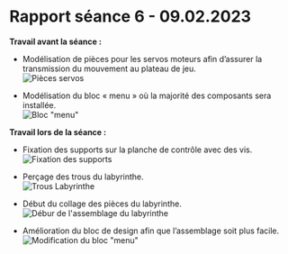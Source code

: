 # Rapport séance 6 - 09.02.2023

**Travail avant la séance :**
-	Modélisation de pièces pour les servos moteurs afin d’assurer la transmission du mouvement au plateau de jeu.\
![Pièces servos]()

-	Modélisation du bloc « menu » où la majorité des composants sera installée.\
![Bloc "menu"]()

**Travail lors de la séance :**
-	Fixation des supports sur la planche de contrôle avec des vis.\
![Fixation des supports]()

-	Perçage des trous du labyrinthe.\
![Trous Labyrinthe]()

-	Début du collage des pièces du labyrinthe.\
![Débur de l'assemblage du labyrinthe]()

-	Amélioration du bloc de design afin que l’assemblage soit plus facile.\
![Modification du bloc "menu"]()
